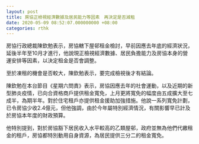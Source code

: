 ```yaml
---
layout: post
title: 房協正檢視經濟數據及居民能力等因素　再決定是否減租
date: 2020-05-09 08:52:07.000000000 +08:00
categories: rthk
---
```


房協行政總裁陳欽勉表示，房協轄下屋邨租金檢討，早前因應去年底的經濟狀況，延後半年至10月才進行，他說現正檢視經濟數據、居民負擔能力及房協本身的營運安排等因素，以決定租金是否會調整。

至於凍租的機會是否較大，陳欽勉表示，要完成檢視後才有結論。

陳欽勉在本台節目《星期六問責》表示，房協因應去年的社會運動，以及近期的新型肺炎疫情，已向合資格商戶提供租金寬免，上月更將寬免的幅度由五成擴大至七成半，為期半年。對於住宅租戶亦提供租金援助加強措施。他說一系列寬免計劃，已令房協少收2.4億元，但他強調，由於今年屬特別經濟情況，有關影響早已計及於房協本年度的財政預算。

他特別提到，對於房協豁下居民收入水平較高的乙類屋邨，政府並無為他們代繳租金的租戶，房協都特別動用自身資源，為居民提供三分二的租金寬免。
